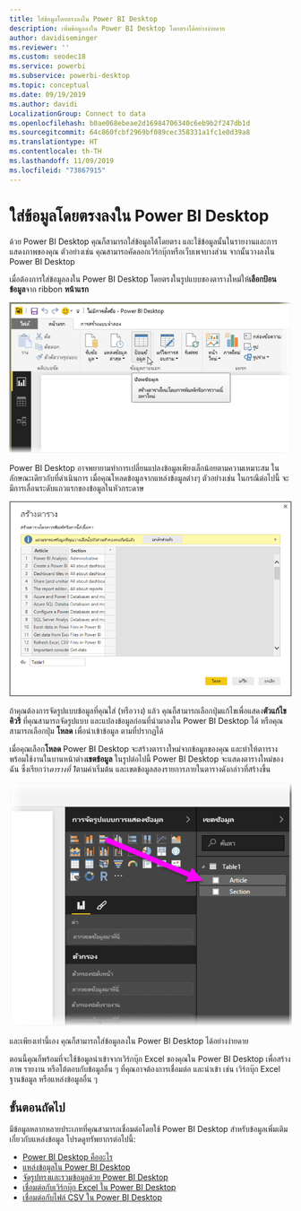 ```yaml
---
title: ใส่ข้อมูลโดยตรงลงใน Power BI Desktop
description: เพิ่มข้อมูลลงใน Power BI Desktop โดยตรงได้อย่างง่ายดาย
author: davidiseminger
ms.reviewer: ''
ms.custom: seodec18
ms.service: powerbi
ms.subservice: powerbi-desktop
ms.topic: conceptual
ms.date: 09/19/2019
ms.author: davidi
LocalizationGroup: Connect to data
ms.openlocfilehash: b0ae068ebeae2d16984706340c6eb9b2f247db1d
ms.sourcegitcommit: 64c860fcbf2969bf089cec358331a1fc1e0d39a8
ms.translationtype: HT
ms.contentlocale: th-TH
ms.lasthandoff: 11/09/2019
ms.locfileid: "73867915"
---
```

# <a name="enter-data-directly-into-power-bi-desktop"></a>ใส่ข้อมูลโดยตรงลงใน Power BI Desktop
ด้วย Power BI Desktop คุณก็สามารถใส่ข้อมูลได้โดยตรง และใช้ข้อมูลนั้นในรายงานและการแสดงภาพของคุณ ตัวอย่างเช่น คุณสามารถคัดลอกเวิร์กบุ๊กหรือเว็บเพจบางส่วน จากนั้นวางลงใน Power BI Desktop

เมื่อต้องการใส่ข้อมูลลงใน Power BI Desktop โดยตรงในรูปแบบของตารางใหม่ให้**เลือกป้อนข้อมูล**จาก ribbon **หน้าแรก**

![](media/desktop-enter-data-directly-into-desktop/enter-data-directly_1.png)

Power BI Desktop อาจพยายามทำการเปลี่ยนแปลงข้อมูลเพียงเล็กน้อยตามความเหมาะสม ในลักษณะเดียวกับที่ดำเนินการ เมื่อคุณโหลดข้อมูลจากแหล่งข้อมูลต่างๆ ตัวอย่างเช่น ในกรณีต่อไปนี้ จะมีการเลื่อนระดับแถวแรกของข้อมูลในหัวกระดาษ

![](media/desktop-enter-data-directly-into-desktop/enter-data-directly_2.png)

ถ้าคุณต้องการจัดรูปแบบข้อมูลที่คุณใส่ (หรือวาง) แล้ว คุณก็สามารถเลือกปุ่มแก้ไขเพื่อแสดง**ตัวแก้ไขคิวรี** ที่คุณสามารถจัดรูปแบบ และแปลงข้อมูลก่อนที่นำมาลงใน Power BI Desktop ได้ หรือคุณสามารถเลือกปุ่ม **โหลด** เพื่อนำเข้าข้อมูล ตามที่ปรากฏได้

เมื่อคุณเลือก**โหลด** Power BI Desktop จะสร้างตารางใหม่จากข้อมูลของคุณ และทำให้ตาารางพร้อมใช้งานในบานหน้าต่าง**เขตข้อมูล** ในรูปต่อไปนี้ Power BI Desktop จะแสดงตารางใหม่ของฉัน ซึ่งเรียกว่า*ตารางที่ 1*ตามค่าเริ่มต้น และเขตข้อมูลสองรายการภายในตารางดังกล่าวที่สร้างขึ้น

![](media/desktop-enter-data-directly-into-desktop/enter-data-directly_3.png)

และเพียงเท่านี้เอง คุณก็สามารถใส่ข้อมูลลงใน Power BI Desktop ได้อย่างง่ายดาย

ตอนนี้คุณก็พร้อมที่จะใช้ข้อมูลนำเข้าจากเวิร์กบุ๊ก Excel ของคุณใน Power BI Desktop เพื่อสร้างภาพ รายงาน หรือโต้ตอบกับข้อมูลอื่น ๆ ที่คุณอาจต้องการเชื่อมต่อ และนำเข้า เช่น เวิร์กบุ๊ก Excel ฐานข้อมูล หรือแหล่งข้อมูลอื่น ๆ

## <a name="next-steps"></a>ขั้นตอนถัดไป
มีข้อมูลหลากหลายประเภทที่คุณสามารถเชื่อมต่อโดยใช้ Power BI Desktop สำหรับข้อมูลเพิ่มเติมเกี่ยวกับแหล่งข้อมูล โปรดดูทรัพยากรต่อไปนี้:

* [Power BI Desktop คืออะไร](desktop-what-is-desktop.md)
* [แหล่งข้อมูลใน Power BI Desktop](desktop-data-sources.md)
* [จัดรูปทรงและรวมข้อมูลด้วย Power BI Desktop](desktop-shape-and-combine-data.md)
* [เชื่อมต่อกับเวิร์กบุ๊ก Excel ใน Power BI Desktop](desktop-connect-excel.md)   
* [เชื่อมต่อกับไฟล์ CSV ใน Power BI Desktop](desktop-connect-csv.md)   

